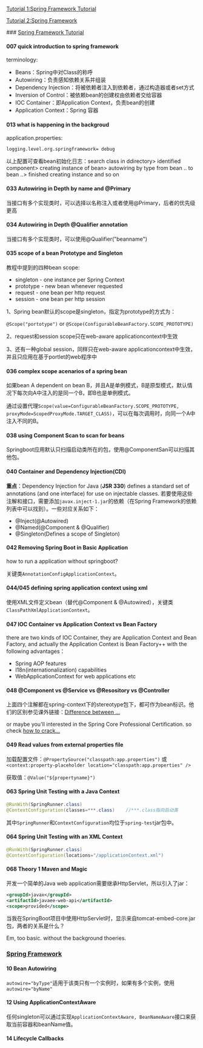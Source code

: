 <a href="#t1">Tutorial 1:Spring Framework Tutorial</a>

<a href="#t2">Tutorial 2:Spring Framework</a>



###<a id="t1"> </a>[Spring Framework Tutorial](https://www.youtube.com/playlist?list=PLw_k9CF7hBpJJsRWAhwSrDlWAzuMV0irl)

#### 007 quick introduction to spring framework

terminology:

* Beans：Spring中对Class的称呼
* Autowiring：负责感知依赖关系并组装
* Dependency Injection：将被依赖者注入到依赖者，通过构造器或者set方式
* Inversion of Control：被依赖bean的创建权由依赖者交给容器
* IOC Container：即Application Context，负责bean的创建
* Application Context：Spring 容器

#### 013 what is happening in the backgroud

application.properties:

`logging.level.org.springframework= debug`

以上配置可查看bean初始化日志：search class in ddirectory> identified component> creating instance of bean> autowiring by type from bean .. to bean ..> finished creating instance and so on

 #### 033 Autowiring in Depth by name and @Primary

当接口有多个实现类时，可以选择以名称注入或者使用@Primary，后者的优先级更高

#### 034 Autowiring in Depth @Qualifier annotation

当接口有多个实现类时，可以使用@Qualifier("beanname")

#### 035 scope of a bean Prototype and Singleton

教程中提到的四种bean scope:

* singleton - one instance per Spring Context
* prototype - new bean whenever requested
* request - one bean per http request
* session - one bean per http session

1、Spring bean默认的scope是singleton，指定为prototype的方式为：

`@Scope("portotype")` or `@Scope(ConfigurableBeanFactory.SCOPE_PROTOTYPE)`

2、request和session scope只在web-aware applicationcontext中生效

3、还有一种global session，同样只在web-aware applicationcontext中生效，并且只应用在基于portlet的web程序中

#### 036 complex scope acenarios of a spring bean

如果bean A dependent on bean B，并且A是单例模式，B是原型模式，默认情况下每次向A中注入的是同一个B，即B也是单例模式。

通过设置代理`Scope(value=ConfigurableBeanFactory.SCOPE_PROTOTYPE, proxyMode=ScopedProxyMode.TARGET_CLASS)`，可以在每次调用时，向同一个A中注入不同的B。

#### 038 using Component Scan to scan for beans

Springboot应用默认只扫描启动类所在的包，使用@ComponentSan可以扫描其他包。

#### 040 Container and Dependency Injection(CDI)

**重点**：Dependency Injection for Java (**JSR 330**) defines a standard set of annotations (and one interface) for use on injectable classes. 若要使用这些注解和接口，需要添加`javax.inject-1.jar`的依赖（在Spring Framework的依赖列表中可以找到）。一些对应关系如下：

* @Inject(@Autowired)
* @Named(@Component & @Qualifier)
* @Singleton(Defines a scope of Singleton)

#### 042 Removing Spring Boot in Basic Application

how to run a application without springboot?

关键类`AnnotationConfigApplicationContext`。

#### 044/045 defining spring application context using xml

使用XML文件定义bean（替代@Component & @Autowired），关键类`ClassPathXmlApplicationContext`。

#### 047 IOC Container vs Application Context vs Bean Factory

there are two kinds of IOC Container, they are Application Context and Bean Factory, and actually the Application Context is Bean Factory++ with the following advantages：

* Spring AOP features
* I18n(internationalization) capabilities
* WebApplicationContext for web applications etc

#### 048 @Component vs @Service vs @Resository vs @Controller

上面四个注解都在spring-context下的stereotype包下，都可作为bean标识。他们的区别参见课外链接：[Difference between ...](https://javarevisited.blogspot.com/2017/11/difference-between-component-service.html)

or maybe you'll interested in the Spring Core Professional Certification. so check [how to crack...](https://javarevisited.blogspot.com/2018/08/how-to-crack-spring-core-professional-certification-exam-java-latest.html)

#### 049 Read values from external properties file

加载配置文件：`@PropertySource("classpath:app.properties")` 或`<context:property-placeholder location="classpath:app.properties" />`

获取值：`@Value("${propertyname}")`

#### 063 Spring Unit Testing with a Java Context

```java
@RunWith(SpringRunner.class)
@ContextConfiguration(classes=***.class)	//***.class指向启动类
```

其中`SpringRunner`和`ContextConfiguration`均位于`spring-test`jar包中。

#### 064 Spring Unit Testing with an XML Context

```java
@RunWith(SpringRunner.class)
@ContextConfiguration(locations="/applicationContext.xml")
```

#### 068 Theory 1 Maven and Magic

开发一个简单的Java web application需要继承HttpServlet，所以引入了jar：

```xml
<groupId>javax</groupId>
<artifactId>javaee-web-api</artifactId>
<scope>provided</scope>
```

当我在SpringBoot项目中使用HttpServlet时，显示来自tomcat-embed-core.jar包，两者的关系是什么？

Em, too basic. without the background thoeries.



### <a id="t2"> </a>[Spring Framework](https://www.youtube.com/playlist?list=PLC97BDEFDCDD169D7)

#### 10 Bean Autowiring

`autowire="byType"`适用于该类只有一个实例时，如果有多个实例，使用`autowire="byName"`

#### 12 Using ApplicationContextAware

任何singleton可以通过实现`ApplicationContextAware, BeanNameAware`接口来获取当前容器和beanName值。

#### 14 Lifecycle Callbacks

 